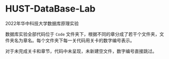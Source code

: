 # HUST-DataBase-Lab
2022年华中科技大学数据库原理实验

数据库实验全部代码位于 ```Code``` 文件夹下，根据不同的章分成了若干个文件夹，文件夹名为章名。每个文件夹下每一关代码用关卡的数字编号表示。

对于未完成关卡和章节，代码中未呈现，未新建空文件，数字编号直接跳过。
